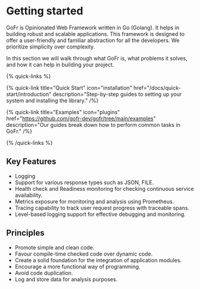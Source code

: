 # Getting started

GoFr is Opinionated Web Framework written in Go (Golang). It helps in building robust and scalable applications. This framework is designed to offer a user-friendly and familiar abstraction for all the developers. We prioritize simplicity over complexity.

In this section we will walk through what GoFr is, what problems it solves, and how it can help in building your project.

{% quick-links %}

{% quick-link title="Quick Start" icon="installation" href="/docs/quick-start/introduction" description="Step-by-step guides to setting up your system and installing the library." /%}

{% quick-link title="Examples" icon="plugins" href="https://github.com/gofr-dev/gofr/tree/main/examples" description="Our guides break down how to perform common tasks in GoFr." /%}

{% /quick-links %}

## Key Features

- Logging
- Support for various response types such as JSON, FILE.
- Health check and Readiness monitoring for checking continuous service availability.
- Metrics exposure for monitoring and analysis using Prometheus.
- Tracing capability to track user request progress with traceable spans.
- Level-based logging support for effective debugging and monitoring.

## Principles

- Promote simple and clean code.
- Favour compile-time checked code over dynamic code.
- Create a solid foundation for the integration of application modules.
- Encourage a more functional way of programming.
- Avoid code duplication.
- Log and store data for analysis purposes.
